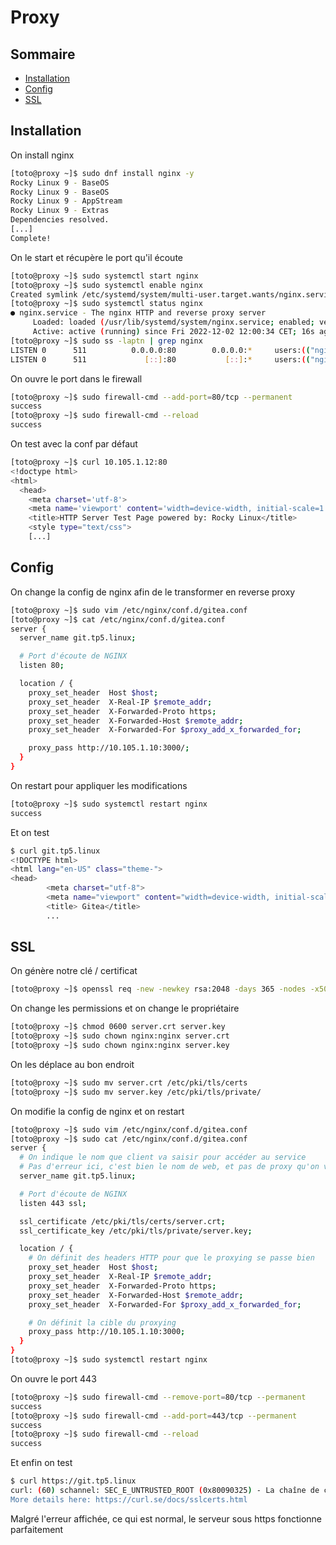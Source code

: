 # Proxy

## Sommaire

- [Installation](#installation)
- [Config](#config)
- [SSL](#ssl)

## Installation

On install nginx

```sh
[toto@proxy ~]$ sudo dnf install nginx -y
Rocky Linux 9 - BaseOS                                                 8.9 kB/s | 3.6 kB     00:00
Rocky Linux 9 - BaseOS                                                 2.3 MB/s | 1.7 MB     00:00
Rocky Linux 9 - AppStream                                               11 kB/s | 4.1 kB     00:00
Rocky Linux 9 - Extras                                                 7.8 kB/s | 2.9 kB     00:00
Dependencies resolved.
[...]
Complete!
```

On le start et récupère le port qu'il écoute

```sh
[toto@proxy ~]$ sudo systemctl start nginx
[toto@proxy ~]$ sudo systemctl enable nginx
Created symlink /etc/systemd/system/multi-user.target.wants/nginx.service → /usr/lib/systemd/system/nginx.service.
[toto@proxy ~]$ sudo systemctl status nginx
● nginx.service - The nginx HTTP and reverse proxy server
     Loaded: loaded (/usr/lib/systemd/system/nginx.service; enabled; vendor preset: disabled)
     Active: active (running) since Fri 2022-12-02 12:00:34 CET; 16s ago
[toto@proxy ~]$ sudo ss -laptn | grep nginx
LISTEN 0      511          0.0.0.0:80        0.0.0.0:*     users:(("nginx",pid=1357,fd=6),("nginx",pid=1356,fd=6))
LISTEN 0      511             [::]:80           [::]:*     users:(("nginx",pid=1357,fd=7),("nginx",pid=1356,fd=7))
```

On ouvre le port dans le firewall

```sh
[toto@proxy ~]$ sudo firewall-cmd --add-port=80/tcp --permanent
success
[toto@proxy ~]$ sudo firewall-cmd --reload
success
```

On test avec la conf par défaut

```sh
[toto@proxy ~]$ curl 10.105.1.12:80
<!doctype html>
<html>
  <head>
    <meta charset='utf-8'>
    <meta name='viewport' content='width=device-width, initial-scale=1'>
    <title>HTTP Server Test Page powered by: Rocky Linux</title>
    <style type="text/css">
    [...]
```

## Config

On change la config de nginx afin de le transformer en reverse proxy

```sh
[toto@proxy ~]$ sudo vim /etc/nginx/conf.d/gitea.conf
[toto@proxy ~]$ cat /etc/nginx/conf.d/gitea.conf
server {
  server_name git.tp5.linux;

  # Port d'écoute de NGINX
  listen 80;

  location / {
    proxy_set_header  Host $host;
    proxy_set_header  X-Real-IP $remote_addr;
    proxy_set_header  X-Forwarded-Proto https;
    proxy_set_header  X-Forwarded-Host $remote_addr;
    proxy_set_header  X-Forwarded-For $proxy_add_x_forwarded_for;

    proxy_pass http://10.105.1.10:3000/;
  }
}
```

On restart pour appliquer les modifications

```sh
[toto@proxy ~]$ sudo systemctl restart nginx
success
```

Et on test

```sh
$ curl git.tp5.linux
<!DOCTYPE html>
<html lang="en-US" class="theme-">
<head>
        <meta charset="utf-8">
        <meta name="viewport" content="width=device-width, initial-scale=1">
        <title> Gitea</title>
        ...
```

## SSL

On génère notre clé / certificat

```sh
[toto@proxy ~]$ openssl req -new -newkey rsa:2048 -days 365 -nodes -x509 -keyout server.key -out server.crt
```

On change les permissions et on change le propriétaire

```sh
[toto@proxy ~]$ chmod 0600 server.crt server.key
[toto@proxy ~]$ sudo chown nginx:nginx server.crt
[toto@proxy ~]$ sudo chown nginx:nginx server.key
```

On les déplace au bon endroit

```sh
[toto@proxy ~]$ sudo mv server.crt /etc/pki/tls/certs
[toto@proxy ~]$ sudo mv server.key /etc/pki/tls/private/
```

On modifie la config de nginx et on restart

```sh
[toto@proxy ~]$ sudo vim /etc/nginx/conf.d/gitea.conf
[toto@proxy ~]$ sudo cat /etc/nginx/conf.d/gitea.conf
server {
  # On indique le nom que client va saisir pour accéder au service
  # Pas d'erreur ici, c'est bien le nom de web, et pas de proxy qu'on veut ici !
  server_name git.tp5.linux;

  # Port d'écoute de NGINX
  listen 443 ssl;

  ssl_certificate /etc/pki/tls/certs/server.crt;
  ssl_certificate_key /etc/pki/tls/private/server.key;

  location / {
    # On définit des headers HTTP pour que le proxying se passe bien
    proxy_set_header  Host $host;
    proxy_set_header  X-Real-IP $remote_addr;
    proxy_set_header  X-Forwarded-Proto https;
    proxy_set_header  X-Forwarded-Host $remote_addr;
    proxy_set_header  X-Forwarded-For $proxy_add_x_forwarded_for;

    # On définit la cible du proxying
    proxy_pass http://10.105.1.10:3000;
  }
}
[toto@proxy ~]$ sudo systemctl restart nginx
```

On ouvre le port 443

```sh
[toto@proxy ~]$ sudo firewall-cmd --remove-port=80/tcp --permanent
success
[toto@proxy ~]$ sudo firewall-cmd --add-port=443/tcp --permanent
success
[toto@proxy ~]$ sudo firewall-cmd --reload
success
```

Et enfin on test

```sh
$ curl https://git.tp5.linux
curl: (60) schannel: SEC_E_UNTRUSTED_ROOT (0x80090325) - La chaîne de certificats a été fournie par une autorité qui n'est pas approuvée.
More details here: https://curl.se/docs/sslcerts.html
```

Malgré l'erreur affichée, ce qui est normal, le serveur sous https fonctionne parfaitement
